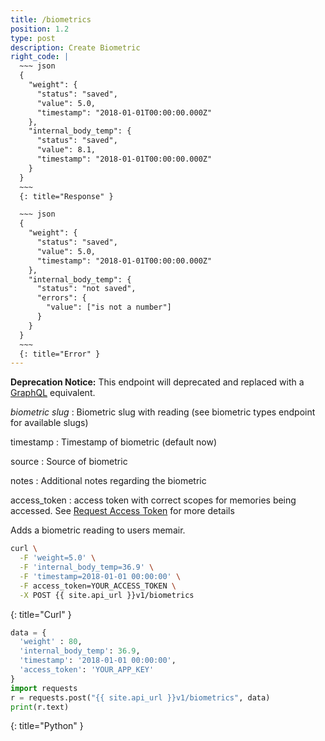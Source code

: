 ```yaml
---
title: /biometrics
position: 1.2
type: post
description: Create Biometric
right_code: |
  ~~~ json
  {
    "weight": {
      "status": "saved",
      "value": 5.0,
      "timestamp": "2018-01-01T00:00:00.000Z"
    },
    "internal_body_temp": {
      "status": "saved",
      "value": 8.1,
      "timestamp": "2018-01-01T00:00:00.000Z"
    }
  }
  ~~~
  {: title="Response" }

  ~~~ json
  {
    "weight": {
      "status": "saved",
      "value": 5.0,
      "timestamp": "2018-01-01T00:00:00.000Z"
    },
    "internal_body_temp": {
      "status": "not saved",
      "errors": {
        "value": ["is not a number"]
      }
    }
  }
  ~~~
  {: title="Error" }
---
```


**Deprecation Notice:** This endpoint will deprecated and replaced with a [GraphQL](/#graphqlgraphql) equivalent.

*biometric slug*
: Biometric slug with reading (see biometric types endpoint for available slugs)

timestamp
: Timestamp of biometric (default now)

source
: Source of biometric

notes
: Additional notes regarding the biometric

access_token
: access token with correct scopes for memories being accessed. See [Request Access Token](#authenticationrequest_access_token) for more details

Adds a biometric reading to users memair.

~~~ bash
curl \
  -F 'weight=5.0' \
  -F 'internal_body_temp=36.9' \
  -F 'timestamp=2018-01-01 00:00:00' \
  -F access_token=YOUR_ACCESS_TOKEN \
  -X POST {{ site.api_url }}v1/biometrics
~~~
{: title="Curl" }

~~~ python
data = {
  'weight' : 80,
  'internal_body_temp': 36.9,
  'timestamp': '2018-01-01 00:00:00',
  'access_token': 'YOUR_APP_KEY'
}
import requests
r = requests.post("{{ site.api_url }}v1/biometrics", data)
print(r.text)
~~~
{: title="Python" }
